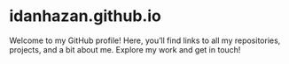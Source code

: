 # idanhazan.github.io
Welcome to my GitHub profile! Here, you’ll find links to all my repositories, projects, and a bit about me. Explore my work and get in touch!
